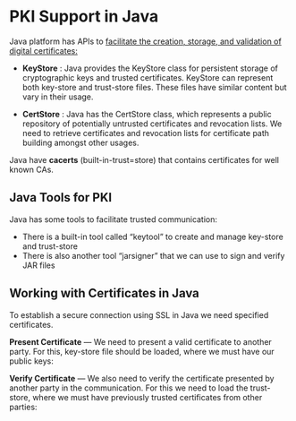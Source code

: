# PKI Support in Java
Java platform has APIs to [facilitate the creation, storage, and validation of digital certificates:](https://docs.oracle.com/javase/9/security/java-pki-programmers-guide.htm#JSSEC-GUID-650D0D53-B617-4055-AFD3-AF5C2629CBBF)
- **KeyStore** : Java provides the KeyStore class for persistent storage of cryptographic keys and trusted certificates. KeyStore can represent both key-store and trust-store files. These files have similar content but vary in their usage.

-  **CertStore** : Java has the CertStore class, which represents a public repository of potentially untrusted certificates and revocation lists. We need to retrieve certificates and revocation lists for certificate path building amongst other usages.

Java have **cacerts** (built-in-trust=store) that contains certificates for well known CAs.

## Java Tools for PKI 
Java has some tools to facilitate trusted communication:
- There is a built-in tool called “keytool” to create and manage key-store and trust-store
- There is also another tool “jarsigner” that we can use to sign and verify JAR files

## Working with Certificates in Java

To establish a secure connection using SSL in Java we need specified certificates.

**Present Certificate** — We need to present a valid certificate to another party. For this, key-store file should be loaded, where we must have our public keys:

**Verify Certificate** — We also need to verify the certificate presented by another party in the communication. For this we need to load the trust-store, where we must have previously trusted certificates from other parties: